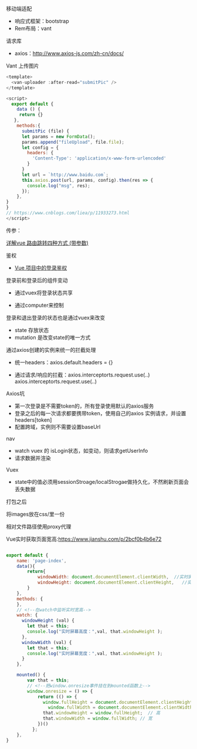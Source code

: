 移动端适配

- 响应式框架：bootstrap
- Rem布局：vant

请求库

- axios：http://www.axios-js.com/zh-cn/docs/

Vant 上传图片

```js
<template>
  <van-uploader :after-read="submitPic" />
</template>

<script>
  export default {
    data () {
     return {}
   },
    methods:{
      submitPic (file) {
      let params = new FormData();
      params.append("fileUpload", file.file);
      let config = {
        headers: {
          'Content-Type': 'application/x-www-form-urlencoded'
        }
      }
      let url = `http://www.baidu.com`;
      this.axios.post(url, params, config).then(res => {
        console.log("msg", res);
      });
    },    
}
}
// https://www.cnblogs.com/liea/p/11933273.html
</script>
```

传参：

[详解vue 路由跳转四种方式 (带参数)](https://www.jb51.net/article/160401.htm)

鉴权

- [Vue 项目中的登录鉴权](https://www.cnblogs.com/superlizhao/p/10991300.html)

登录前和登录后的组件变动

- 通过vuex将登录状态共享

- 通过computer来控制

登录和退出登录的状态也是通过vuex来改变

- state 存放状态
- mutation 是改变state的唯一方式

通过axios创建的实例来统一的拦截处理

- 统一headers：axios.default.headers = {}

- 通过请求/响应的拦截：axios.interceptorts.request.use(..)   axios.interceptorts.request.use(..)

  

  

Axios坑

- 第一次登录是不需要token的，所有登录使用默认的axios服务
- 登录之后的每一次请求都要携带token，使用自己的axios 实例请求，并设置headers[token]
- 配置跨域，实例则不需要设置baseUrl

nav

- watch vuex 的 isLogin状态，如变动，则请求getUserInfo
-  请求数据并渲染





Vuex

- state中的值必须用sessionStroage/localStrogae做持久化，不然刷新页面会丢失数据



打包之后

将images放在css/里一份



相对文件路径使用proxy代理



Vue实时获取页面宽高:https://www.jianshu.com/p/2bcf0b4b6e72

```js

export default {
    name: 'page-index',
    data(){
        return{
            windowWidth: document.documentElement.clientWidth,  //实时屏幕宽度
            windowHeight: document.documentElement.clientHeight,   //实时屏幕高度
        }
    },    
    methods: {
    },
    // <!--在watch中监听实时宽高-->
    watch: {
      windowHeight (val) {
        let that = this;
        console.log("实时屏幕高度：",val, that.windowHeight );
      },
      windowWidth (val) {
        let that = this;
        console.log("实时屏幕宽度：",val, that.windowHeight );
      }
    },

    mounted() {
        var that = this;
        // <!--把window.onresize事件挂在到mounted函数上-->
        window.onresize = () => {
            return (() => {
              window.fullHeight = document.documentElement.clientHeight;
                window.fullWidth = document.documentElement.clientWidth;
              that.windowHeight = window.fullHeight;  // 高
              that.windowWidth = window.fullWidth; // 宽
            })()
          };
    },
}

```

